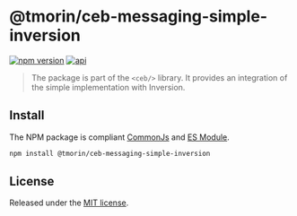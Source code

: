 # @tmorin/ceb-messaging-simple-inversion

[![npm version](https://badge.fury.io/js/%40tmorin%2Fceb-messaging-simple-inversion.svg)](https://badge.fury.io/js/%40tmorin%2Fceb-messaging-simple-inversion)
[![api](https://img.shields.io/badge/-api-informational.svg)](https://tmorin.github.io/ceb/api/modules/_tmorin_ceb_messaging_simple_inversion.html)

> The package is part of the `<ceb/>` library.
> It provides an integration of the simple implementation with Inversion.

## Install

The NPM package is compliant [CommonJs](https://flaviocopes.com/commonjs) and [ES Module](https://flaviocopes.com/es-modules).

```bash
npm install @tmorin/ceb-messaging-simple-inversion
```

## License

Released under the [MIT license].

[Custom Elements (v1)]: https://html.spec.whatwg.org/multipage/custom-elements.html
[MIT license]: http://opensource.org/licenses/MIT
